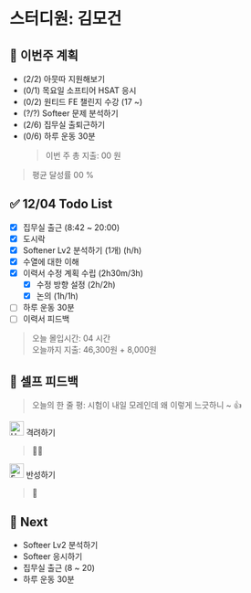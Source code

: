 # 스터디원: 김모건

## 🚀 이번주 계획

- (2/2) 아뭇따 지원해보기
- (0/1) 목요일 소프티어 HSAT 응시
- (0/2) 원티드 FE 챌린지 수강 (17 ~)
- (?/?) Softeer 문제 분석하기
- (2/6) 집무실 출퇴근하기
- (0/6) 하루 운동 30분
  > 이번 주 총 지출: 00 원

> 평균 달성률 00 %

## ✅ 12/04 Todo List

- [x] 집무실 출근 (8:42 ~ 20:00)
- [x] 도시락
- [x] Softener Lv2 분석하기 (1개) (h/h)
- [x] 수열에 대한 이해
- [x] 이력서 수정 계획 수립 (2h30m/3h)
  - [x] 수정 방향 설정 (2h/2h)
  - [x] 논의 (1h/1h)
- [ ] 하루 운동 30분
- [ ] 이력서 피드백

> 오늘 몰입시간: 04 시간<br>
> 오늘까지 지출: 46,300원 + 8,000원

## 🎉 셀프 피드백

> 오늘의 한 줄 평: 시험이 내일 모레인데 왜 이렇게 느긋하니 ~ 👍<br>

<img src="https://raw.githubusercontent.com/Tarikul-Islam-Anik/Animated-Fluent-Emojis/master/Emojis/Smilies/Hugging%20Face.png" alt="Hugging Face" width="25" height="25"> 격려하기</img>

> 🥲😭 <br>

<img src="https://raw.githubusercontent.com/Tarikul-Islam-Anik/Animated-Fluent-Emojis/master/Emojis/Smilies/Face%20with%20Monocle.png" alt="Face with Monocle" width="25" height="25"> 반성하기</img>

> 🤣<br>

## 🌱 Next

- Softeer Lv2 분석하기
- Softeer 응시하기
- 집무실 출근 (8 ~ 20)
- 하루 운동 30분
